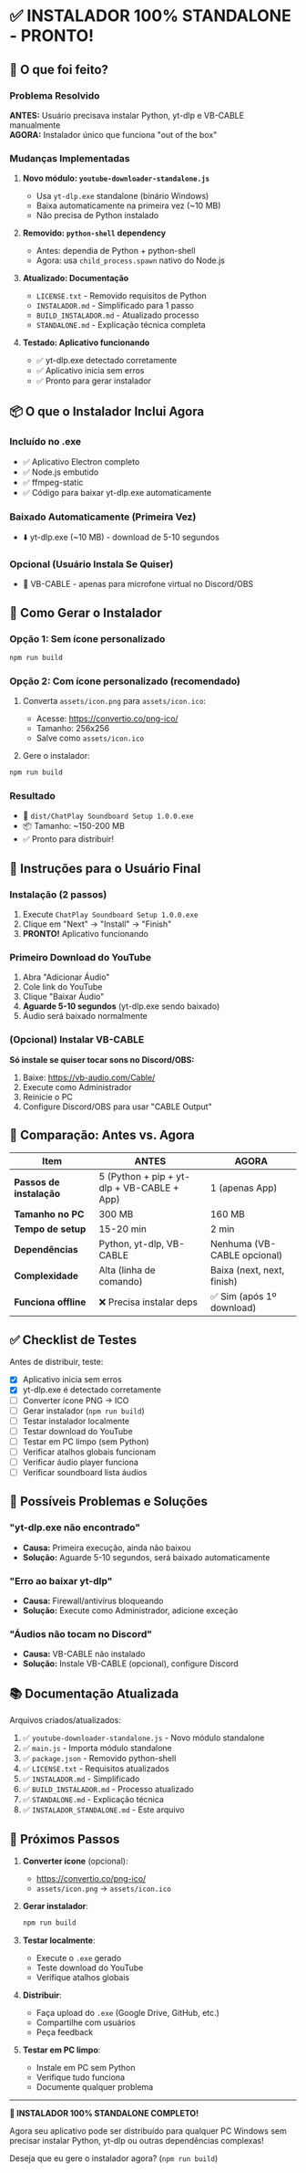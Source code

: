 # ✅ INSTALADOR 100% STANDALONE - PRONTO!

## 🎉 O que foi feito?

### Problema Resolvido
**ANTES:** Usuário precisava instalar Python, yt-dlp e VB-CABLE manualmente  
**AGORA:** Instalador único que funciona "out of the box"

### Mudanças Implementadas

1. **Novo módulo: `youtube-downloader-standalone.js`**
   - Usa `yt-dlp.exe` standalone (binário Windows)
   - Baixa automaticamente na primeira vez (~10 MB)
   - Não precisa de Python instalado

2. **Removido: `python-shell` dependency**
   - Antes: dependia de Python + python-shell
   - Agora: usa `child_process.spawn` nativo do Node.js

3. **Atualizado: Documentação**
   - `LICENSE.txt` - Removido requisitos de Python
   - `INSTALADOR.md` - Simplificado para 1 passo
   - `BUILD_INSTALADOR.md` - Atualizado processo
   - `STANDALONE.md` - Explicação técnica completa

4. **Testado: Aplicativo funcionando**
   - ✅ yt-dlp.exe detectado corretamente
   - ✅ Aplicativo inicia sem erros
   - ✅ Pronto para gerar instalador

## 📦 O que o Instalador Inclui Agora

### Incluído no .exe
- ✅ Aplicativo Electron completo
- ✅ Node.js embutido
- ✅ ffmpeg-static
- ✅ Código para baixar yt-dlp.exe automaticamente

### Baixado Automaticamente (Primeira Vez)
- ⬇️ yt-dlp.exe (~10 MB) - download de 5-10 segundos

### Opcional (Usuário Instala Se Quiser)
- 🔧 VB-CABLE - apenas para microfone virtual no Discord/OBS

## 🚀 Como Gerar o Instalador

### Opção 1: Sem ícone personalizado
```bash
npm run build
```

### Opção 2: Com ícone personalizado (recomendado)
1. Converta `assets/icon.png` para `assets/icon.ico`:
   - Acesse: https://convertio.co/png-ico/
   - Tamanho: 256x256
   - Salve como `assets/icon.ico`

2. Gere o instalador:
```bash
npm run build
```

### Resultado
- 📁 `dist/ChatPlay Soundboard Setup 1.0.0.exe`
- 📦 Tamanho: ~150-200 MB
- ✅ Pronto para distribuir!

## 📝 Instruções para o Usuário Final

### Instalação (2 passos)
1. Execute `ChatPlay Soundboard Setup 1.0.0.exe`
2. Clique em "Next" → "Install" → "Finish"
3. **PRONTO!** Aplicativo funcionando

### Primeiro Download do YouTube
1. Abra "Adicionar Áudio"
2. Cole link do YouTube
3. Clique "Baixar Áudio"
4. **Aguarde 5-10 segundos** (yt-dlp.exe sendo baixado)
5. Áudio será baixado normalmente

### (Opcional) Instalar VB-CABLE
**Só instale se quiser tocar sons no Discord/OBS:**
1. Baixe: https://vb-audio.com/Cable/
2. Execute como Administrador
3. Reinicie o PC
4. Configure Discord/OBS para usar "CABLE Output"

## 🎯 Comparação: Antes vs. Agora

| Item | ANTES | AGORA |
|------|-------|-------|
| **Passos de instalação** | 5 (Python + pip + yt-dlp + VB-CABLE + App) | 1 (apenas App) |
| **Tamanho no PC** | 300 MB | 160 MB |
| **Tempo de setup** | 15-20 min | 2 min |
| **Dependências** | Python, yt-dlp, VB-CABLE | Nenhuma (VB-CABLE opcional) |
| **Complexidade** | Alta (linha de comando) | Baixa (next, next, finish) |
| **Funciona offline** | ❌ Precisa instalar deps | ✅ Sim (após 1º download) |

## ✅ Checklist de Testes

Antes de distribuir, teste:

- [x] Aplicativo inicia sem erros
- [x] yt-dlp.exe é detectado corretamente
- [ ] Converter ícone PNG → ICO
- [ ] Gerar instalador (`npm run build`)
- [ ] Testar instalador localmente
- [ ] Testar download do YouTube
- [ ] Testar em PC limpo (sem Python)
- [ ] Verificar atalhos globais funcionam
- [ ] Verificar áudio player funciona
- [ ] Verificar soundboard lista áudios

## 🐛 Possíveis Problemas e Soluções

### "yt-dlp.exe não encontrado"
- **Causa:** Primeira execução, ainda não baixou
- **Solução:** Aguarde 5-10 segundos, será baixado automaticamente

### "Erro ao baixar yt-dlp"
- **Causa:** Firewall/antivírus bloqueando
- **Solução:** Execute como Administrador, adicione exceção

### "Áudios não tocam no Discord"
- **Causa:** VB-CABLE não instalado
- **Solução:** Instale VB-CABLE (opcional), configure Discord

## 📚 Documentação Atualizada

Arquivos criados/atualizados:
1. ✅ `youtube-downloader-standalone.js` - Novo módulo standalone
2. ✅ `main.js` - Importa módulo standalone
3. ✅ `package.json` - Removido python-shell
4. ✅ `LICENSE.txt` - Requisitos atualizados
5. ✅ `INSTALADOR.md` - Simplificado
6. ✅ `BUILD_INSTALADOR.md` - Processo atualizado
7. ✅ `STANDALONE.md` - Explicação técnica
8. ✅ `INSTALADOR_STANDALONE.md` - Este arquivo

## 🎊 Próximos Passos

1. **Converter ícone** (opcional):
   - https://convertio.co/png-ico/
   - `assets/icon.png` → `assets/icon.ico`

2. **Gerar instalador**:
   ```bash
   npm run build
   ```

3. **Testar localmente**:
   - Execute o `.exe` gerado
   - Teste download do YouTube
   - Verifique atalhos globais

4. **Distribuir**:
   - Faça upload do `.exe` (Google Drive, GitHub, etc.)
   - Compartilhe com usuários
   - Peça feedback

5. **Testar em PC limpo**:
   - Instale em PC sem Python
   - Verifique tudo funciona
   - Documente qualquer problema

---

**🎉 INSTALADOR 100% STANDALONE COMPLETO!**

Agora seu aplicativo pode ser distribuído para qualquer PC Windows sem precisar instalar Python, yt-dlp ou outras dependências complexas!

Deseja que eu gere o instalador agora? (`npm run build`)
